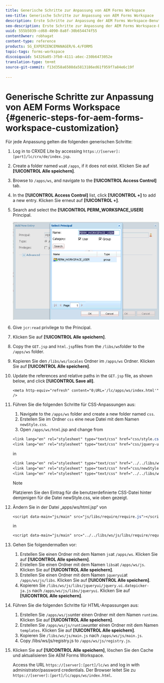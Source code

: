 ```yaml
---
title: Generische Schritte zur Anpassung von AEM Forms Workspace
seo-title: Generische Schritte zur Anpassung von AEM Forms Workspace
description: Erste Schritte zur Anpassung der AEM Forms Workspace-Benutzeroberfläche.
seo-description: Erste Schritte zur Anpassung der AEM Forms Workspace-Benutzeroberfläche.
uuid: 555b5039-cd68-4090-8a8f-30b654474f55
contentOwner: robhagat
content-type: reference
products: SG_EXPERIENCEMANAGER/6.4/FORMS
topic-tags: forms-workspace
discoiquuid: 54326a05-3fb0-4111-a6ec-230b6473052e
translation-type: tm+mt
source-git-commit: f13d358a6508da5813186ed61f959f7a84e6c19f

---
```



# Generische Schritte zur Anpassung von AEM Forms Workspace {#generic-steps-for-aem-forms-workspace-customization}

Für jede Anpassung gelten die folgenden generischen Schritte:

1. Log in to CRXDE Lite by accessing `https://[server]:[port]/lc/crx/de/index.jsp`.
1. Create a folder named `ws`at `/apps`, if it does not exist. Klicken Sie auf **[!UICONTROL Alle speichern]**.
1. Browse to `/apps/ws`, and navigate to the **[!UICONTROL Access Control]** tab.
1. In the **[!UICONTROL Access Control]** list, click **[!UICONTROL +]** to add a new entry. Klicken Sie erneut auf **[!UICONTROL +]**.
1. Search and select the **[!UICONTROL PERM_WORKSPACE_USER]** Principal.

   ![Wählen Sie PERM_WORKSPACE_USER als Teil von allgemeinen Schritten, um HTML Workspace anzupassen](assets/perm_workspace_user.png)

1. Give `jcr:read` privilege to the Principal.
1. Klicken Sie auf **[!UICONTROL Alle speichern]**.
1. Copy the `GET.jsp` and `html.jsp`files from the `/libs/ws`folder to the `/apps/ws` folder.
1. Kopieren Sie den `/libs/ws/locales` Ordner im `/apps/ws` Ordner. Klicken Sie auf **[!UICONTROL Alle speichern]**.
1. Update the references and relative paths in the `GET.jsp` file, as shown below, and click **[!UICONTROL Save all]**.

   ```
   <meta http-equiv="refresh" content="0;URL='/lc/apps/ws/index.html'" />
   ```

1. Führen Sie die folgenden Schritte für CSS-Anpassungen aus:

   1. Navigate to the `/apps/ws` folder and create a new folder named `css`.
   1. Erstellen Sie im Ordner `css` eine neue Datei mit dem Namen `newStyle.css`.
   1. Open `/apps/ws/html`.jsp and change from

   ```css
   <link lang="en" rel="stylesheet" type="text/css" href="css/style.css" />
   <link lang="en" rel="stylesheet" type="text/css" href="css/jquery-ui.css"/>
   ```

   in

   ```css
   <link lang="en" rel="stylesheet" type="text/css" href="../../libs/ws/css/style.css" />
   <link lang="en" rel="stylesheet" type="text/css" href="css/newStyle.css" />
   <link lang="en" rel="stylesheet" type="text/css" href="../../libs/ws/css/jquery-ui.css"/>
   ```

   >[!NOTE]
   >
   >Platzieren Sie den Eintrag für die benutzerdefinierte CSS-Datei hinter demjenigen für die Datei newStyle.css, wie oben gezeigt.

1. Ändern Sie in der Datei „apps/ws/html.jsp“ von

   ```css
   <script data-main="js/main" src="js/libs/require/require.js"></script>
   ```

   in

   ```css
   <script data-main="js/main" src="../../libs/ws/js/libs/require/require.js"></script>
   ```

1. Gehen Sie folgendermaßen vor:

   1. Erstellen Sie einen Ordner mit dem Namen `js`at `/apps/ws`. Klicken Sie auf **[!UICONTROL Alle speichern]**.
   1. Erstellen Sie einen Ordner mit dem Namen `libs`at `/apps/ws/js`. Klicken Sie auf **[!UICONTROL Alle speichern]**.
   1. Erstellen Sie einen Ordner mit dem Namen `jqueryui`at `/apps/ws/js/libs`. Klicken Sie auf **[!UICONTROL Alle speichern]**.
   1. Kopieren Sie `/libs/ws/js/libs/jqueryui/jquery.ui.datepicker-ja.js` nach `/apps/ws/js/libs/jqueryui`. Klicken Sie auf **[!UICONTROL Alle speichern]**.

1. Führen Sie die folgenden Schritte für HTML-Anpassungen aus:

   1. Erstellen Sie `/apps/ws/js`unter einen Ordner mit dem Namen `runtime`. Klicken Sie auf **[!UICONTROL Alle speichern]**.
   1. Erstellen Sie `/apps/ws/js/runtime`unter einen Ordner mit dem Namen `templates`. Klicken Sie auf **[!UICONTROL Alle speichern]**.
   1. Kopieren Sie `/libs/ws/js/main.js` nach `/apps/ws/js/main.js`.
   1. Copy /libs/ws/js/registry.js to `/apps/ws/js/registry.js`.

1. Klicken Sie auf **[!UICONTROL Alle speichern]**, löschen Sie den Cache und aktualisieren Sie AEM Forms Workspace.

   Access the URL `https://[server]:[port]/lc/ws` and log in with administrator/password credentials. Der Browser leitet Sie zu `https://[server]:[port]/lc/apps/ws/index.html`.

